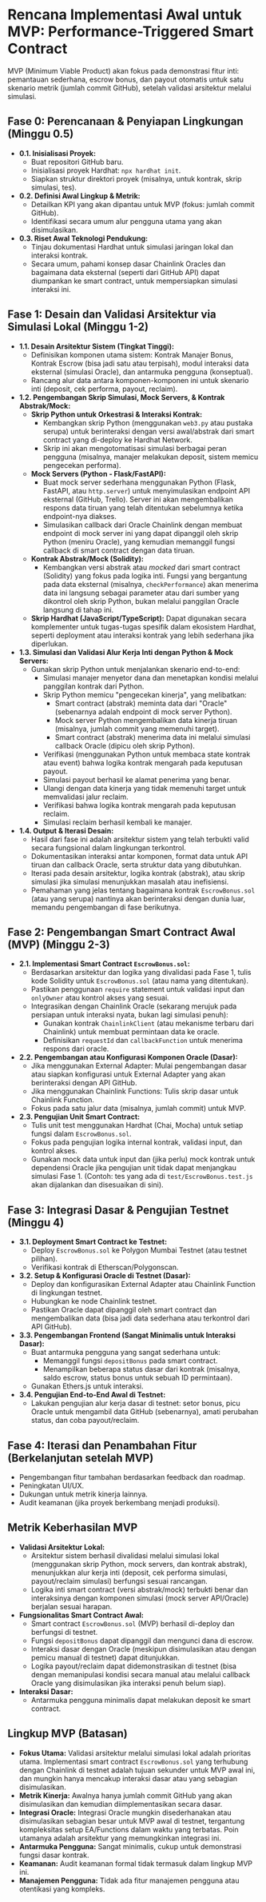 # Rencana Implementasi Awal untuk MVP: Performance-Triggered Smart Contract

MVP (Minimum Viable Product) akan fokus pada demonstrasi fitur inti: pemantauan sederhana, escrow bonus, dan payout otomatis untuk satu skenario metrik (jumlah commit GitHub), setelah validasi arsitektur melalui simulasi.

## Fase 0: Perencanaan & Penyiapan Lingkungan (Minggu 0.5)

*   **0.1. Inisialisasi Proyek:**
    *   Buat repositori GitHub baru.
    *   Inisialisasi proyek Hardhat: `npx hardhat init`.
    *   Siapkan struktur direktori proyek (misalnya, untuk kontrak, skrip simulasi, tes).
*   **0.2. Definisi Awal Lingkup & Metrik:**
    *   Detailkan KPI yang akan dipantau untuk MVP (fokus: jumlah commit GitHub).
    *   Identifikasi secara umum alur pengguna utama yang akan disimulasikan.
*   **0.3. Riset Awal Teknologi Pendukung:**
    *   Tinjau dokumentasi Hardhat untuk simulasi jaringan lokal dan interaksi kontrak.
    *   Secara umum, pahami konsep dasar Chainlink Oracles dan bagaimana data eksternal (seperti dari GitHub API) dapat diumpankan ke smart contract, untuk mempersiapkan simulasi interaksi ini.

## Fase 1: Desain dan Validasi Arsitektur via Simulasi Lokal (Minggu 1-2)

*   **1.1. Desain Arsitektur Sistem (Tingkat Tinggi):**
    *   Definisikan komponen utama sistem: Kontrak Manajer Bonus, Kontrak Escrow (bisa jadi satu atau terpisah), modul interaksi data eksternal (simulasi Oracle), dan antarmuka pengguna (konseptual).
    *   Rancang alur data antara komponen-komponen ini untuk skenario inti (deposit, cek performa, payout, reclaim).
*   **1.2. Pengembangan Skrip Simulasi, Mock Servers, & Kontrak Abstrak/Mock:**
    *   **Skrip Python untuk Orkestrasi & Interaksi Kontrak:**
        *   Kembangkan skrip Python (menggunakan `web3.py` atau pustaka serupa) untuk berinteraksi dengan versi awal/abstrak dari smart contract yang di-deploy ke Hardhat Network.
        *   Skrip ini akan mengotomatisasi simulasi berbagai peran pengguna (misalnya, manajer melakukan deposit, sistem memicu pengecekan performa).
    *   **Mock Servers (Python - Flask/FastAPI):**
        *   Buat mock server sederhana menggunakan Python (Flask, FastAPI, atau `http.server`) untuk menyimulasikan endpoint API eksternal (GitHub, Trello). Server ini akan mengembalikan respons data tiruan yang telah ditentukan sebelumnya ketika endpoint-nya diakses.
        *   Simulasikan callback dari Oracle Chainlink dengan membuat endpoint di mock server ini yang dapat dipanggil oleh skrip Python (meniru Oracle), yang kemudian memanggil fungsi callback di smart contract dengan data tiruan.
    *   **Kontrak Abstrak/Mock (Solidity):**
        *   Kembangkan versi abstrak atau _mocked_ dari smart contract (Solidity) yang fokus pada logika inti. Fungsi yang bergantung pada data eksternal (misalnya, `checkPerformance`) akan menerima data ini langsung sebagai parameter atau dari sumber yang dikontrol oleh skrip Python, bukan melalui panggilan Oracle langsung di tahap ini.
    *   **Skrip Hardhat (JavaScript/TypeScript):** Dapat digunakan secara komplementer untuk tugas-tugas spesifik dalam ekosistem Hardhat, seperti deployment atau interaksi kontrak yang lebih sederhana jika diperlukan.
*   **1.3. Simulasi dan Validasi Alur Kerja Inti dengan Python & Mock Servers:**
    *   Gunakan skrip Python untuk menjalankan skenario end-to-end:
        *   Simulasi manajer menyetor dana dan menetapkan kondisi melalui panggilan kontrak dari Python.
        *   Skrip Python memicu "pengecekan kinerja", yang melibatkan:
            *   Smart contract (abstrak) meminta data dari "Oracle" (sebenarnya adalah endpoint di mock server Python).
            *   Mock server Python mengembalikan data kinerja tiruan (misalnya, jumlah commit yang memenuhi target).
            *   Smart contract (abstrak) menerima data ini melalui simulasi callback Oracle (dipicu oleh skrip Python).
        *   Verifikasi (menggunakan Python untuk membaca state kontrak atau event) bahwa logika kontrak mengarah pada keputusan payout.
        *   Simulasi payout berhasil ke alamat penerima yang benar.
        *   Ulangi dengan data kinerja yang tidak memenuhi target untuk memvalidasi jalur reclaim.
        *   Verifikasi bahwa logika kontrak mengarah pada keputusan reclaim.
        *   Simulasi reclaim berhasil kembali ke manajer.
*   **1.4. Output & Iterasi Desain:**
    *   Hasil dari fase ini adalah arsitektur sistem yang telah terbukti valid secara fungsional dalam lingkungan terkontrol.
    *   Dokumentasikan interaksi antar komponen, format data untuk API tiruan dan callback Oracle, serta struktur data yang dibutuhkan.
    *   Iterasi pada desain arsitektur, logika kontrak (abstrak), atau skrip simulasi jika simulasi menunjukkan masalah atau inefisiensi.
    *   Pemahaman yang jelas tentang bagaimana kontrak `EscrowBonus.sol` (atau yang serupa) nantinya akan berinteraksi dengan dunia luar, memandu pengembangan di fase berikutnya.

## Fase 2: Pengembangan Smart Contract Awal (MVP) (Minggu 2-3)

*   **2.1. Implementasi Smart Contract `EscrowBonus.sol`:**
    *   Berdasarkan arsitektur dan logika yang divalidasi pada Fase 1, tulis kode Solidity untuk `EscrowBonus.sol` (atau nama yang ditentukan).
    *   Pastikan penggunaan `require` statement untuk validasi input dan `onlyOwner` atau kontrol akses yang sesuai.
    *   Integrasikan dengan Chainlink Oracle (sekarang merujuk pada persiapan untuk interaksi nyata, bukan lagi simulasi penuh):
        *   Gunakan kontrak `ChainlinkClient` (atau mekanisme terbaru dari Chainlink) untuk membuat permintaan data ke oracle.
        *   Definisikan `requestId` dan `callbackFunction` untuk menerima respons dari oracle.
*   **2.2. Pengembangan atau Konfigurasi Komponen Oracle (Dasar):**
    *   Jika menggunakan External Adapter: Mulai pengembangan dasar atau siapkan konfigurasi untuk External Adapter yang akan berinteraksi dengan API GitHub.
    *   Jika menggunakan Chainlink Functions: Tulis skrip dasar untuk Chainlink Function.
    *   Fokus pada satu jalur data (misalnya, jumlah commit) untuk MVP.
*   **2.3. Pengujian Unit Smart Contract:**
    *   Tulis unit test menggunakan Hardhat (Chai, Mocha) untuk setiap fungsi dalam `EscrowBonus.sol`.
    *   Fokus pada pengujian logika internal kontrak, validasi input, dan kontrol akses.
    *   Gunakan mock data untuk input dan (jika perlu) mock kontrak untuk dependensi Oracle jika pengujian unit tidak dapat menjangkau simulasi Fase 1. (Contoh: tes yang ada di `test/EscrowBonus.test.js` akan dijalankan dan disesuaikan di sini).

## Fase 3: Integrasi Dasar & Pengujian Testnet (Minggu 4)

*   **3.1. Deployment Smart Contract ke Testnet:**
    *   Deploy `EscrowBonus.sol` ke Polygon Mumbai Testnet (atau testnet pilihan).
    *   Verifikasi kontrak di Etherscan/Polygonscan.
*   **3.2. Setup & Konfigurasi Oracle di Testnet (Dasar):**
    *   Deploy dan konfigurasikan External Adapter atau Chainlink Function di lingkungan testnet.
    *   Hubungkan ke node Chainlink testnet.
    *   Pastikan Oracle dapat dipanggil oleh smart contract dan mengembalikan data (bisa jadi data sederhana atau terkontrol dari API GitHub).
*   **3.3. Pengembangan Frontend (Sangat Minimalis untuk Interaksi Dasar):**
    *   Buat antarmuka pengguna yang sangat sederhana untuk:
        *   Memanggil fungsi `depositBonus` pada smart contract.
        *   Menampilkan beberapa status dasar dari kontrak (misalnya, saldo escrow, status bonus untuk sebuah ID permintaan).
    *   Gunakan Ethers.js untuk interaksi.
*   **3.4. Pengujian End-to-End Awal di Testnet:**
    *   Lakukan pengujian alur kerja dasar di testnet: setor bonus, picu Oracle untuk mengambil data GitHub (sebenarnya), amati perubahan status, dan coba payout/reclaim.

## Fase 4: Iterasi dan Penambahan Fitur (Berkelanjutan setelah MVP)

*   Pengembangan fitur tambahan berdasarkan feedback dan roadmap.
*   Peningkatan UI/UX.
*   Dukungan untuk metrik kinerja lainnya.
*   Audit keamanan (jika proyek berkembang menjadi produksi).

## Metrik Keberhasilan MVP

*   **Validasi Arsitektur Lokal:**
    *   Arsitektur sistem berhasil divalidasi melalui simulasi lokal (menggunakan skrip Python, mock servers, dan kontrak abstrak), menunjukkan alur kerja inti (deposit, cek performa simulasi, payout/reclaim simulasi) berfungsi sesuai rancangan.
    *   Logika inti smart contract (versi abstrak/mock) terbukti benar dan interaksinya dengan komponen simulasi (mock server API/Oracle) berjalan sesuai harapan.
*   **Fungsionalitas Smart Contract Awal:**
    *   Smart contract `EscrowBonus.sol` (MVP) berhasil di-deploy dan berfungsi di testnet.
    *   Fungsi `depositBonus` dapat dipanggil dan mengunci dana di escrow.
    *   Interaksi dasar dengan Oracle (meskipun disimulasikan atau dengan pemicu manual di testnet) dapat ditunjukkan.
    *   Logika payout/reclaim dapat didemonstrasikan di testnet (bisa dengan memanipulasi kondisi secara manual atau melalui callback Oracle yang disimulasikan jika interaksi penuh belum siap).
*   **Interaksi Dasar:**
    *   Antarmuka pengguna minimalis dapat melakukan deposit ke smart contract.

## Lingkup MVP (Batasan)

*   **Fokus Utama:** Validasi arsitektur melalui simulasi lokal adalah prioritas utama. Implementasi smart contract `EscrowBonus.sol` yang terhubung dengan Chainlink di testnet adalah tujuan sekunder untuk MVP awal ini, dan mungkin hanya mencakup interaksi dasar atau yang sebagian disimulasikan.
*   **Metrik Kinerja:** Awalnya hanya jumlah commit GitHub yang akan disimulasikan dan kemudian diimplementasikan secara dasar.
*   **Integrasi Oracle:** Integrasi Oracle mungkin disederhanakan atau disimulasikan sebagian besar untuk MVP awal di testnet, tergantung kompleksitas setup EA/Functions dalam waktu yang terbatas. Poin utamanya adalah arsitektur yang memungkinkan integrasi ini.
*   **Antarmuka Pengguna:** Sangat minimalis, cukup untuk demonstrasi fungsi dasar kontrak.
*   **Keamanan:** Audit keamanan formal tidak termasuk dalam lingkup MVP ini.
*   **Manajemen Pengguna:** Tidak ada fitur manajemen pengguna atau otentikasi yang kompleks.
